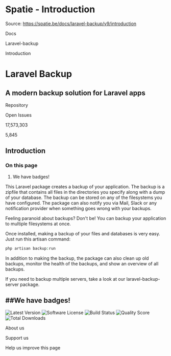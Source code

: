 # Spatie - Introduction

Source: https://spatie.be/docs/laravel-backup/v9/introduction

Docs

Laravel-backup

Introduction

Laravel Backup
==============

A modern backup solution for Laravel apps
-----------------------------------------

Repository

Open Issues

17,573,303

5,845

Introduction
------------

### On this page

1. We have badges!

This Laravel package creates a backup of your application. The backup is a zipfile that contains all files in the directories you specify along with a dump of your database. The backup can be stored on any of the filesystems you have configured. The package can also notify you via Mail, Slack or any notification provider when something goes wrong with your backups.

Feeling paranoid about backups? Don't be! You can backup your application to multiple filesystems at once.

Once installed, making a backup of your files and databases is very easy. Just run this artisan command:

```php
php artisan backup:run

```
In addition to making the backup, the package can also clean up old backups, monitor the health of the backups, and show an overview of all backups.

If you need to backup multiple servers, take a look at our laravel-backup-server package.

##We have badges!
-----------------

![Latest Version](https://img.shields.io/github/release/spatie/laravel-backup.svg?style=flat-square)
![Software License](https://img.shields.io/badge/license-MIT-brightgreen.svg?style=flat-square)
![Build Status](https://img.shields.io/travis/spatie/laravel-backup/master.svg?style=flat-square)
![Quality Score](https://img.shields.io/scrutinizer/g/spatie/laravel-backup.svg?style=flat-square)
![Total Downloads](https://img.shields.io/packagist/dt/spatie/laravel-backup.svg?style=flat-square)

About us

Support us

Help us improve this page